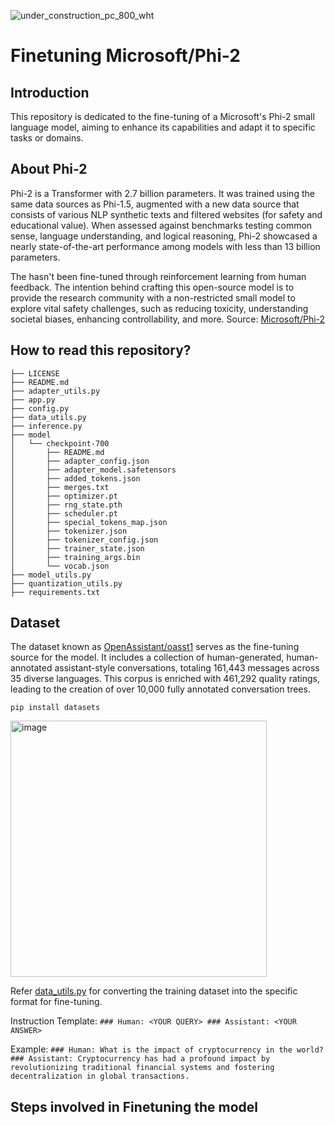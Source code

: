 ![under_construction_pc_800_wht](https://github.com/bala1802/Phi2/assets/22103095/c086d691-9995-4a28-839b-8e8c0648decc)


# Finetuning Microsoft/Phi-2

## Introduction

This repository is dedicated to the fine-tuning of a Microsoft's Phi-2 small language model, aiming to enhance its capabilities and adapt it to specific tasks or domains.

## About Phi-2

Phi-2 is a Transformer with 2.7 billion parameters. It was trained using the same data sources as Phi-1.5, augmented with a new data source that consists of various NLP synthetic texts and filtered websites (for safety and educational value). When assessed against benchmarks testing common sense, language understanding, and logical reasoning, Phi-2 showcased a nearly state-of-the-art performance among models with less than 13 billion parameters.

The hasn't been fine-tuned through reinforcement learning from human feedback. The intention behind crafting this open-source model is to provide the research community with a non-restricted small model to explore vital safety challenges, such as reducing toxicity, understanding societal biases, enhancing controllability, and more. 
Source: [Microsoft/Phi-2](https://huggingface.co/microsoft/phi-2#model-summary)

## How to read this repository?

```
├── LICENSE
├── README.md
├── adapter_utils.py
├── app.py
├── config.py
├── data_utils.py
├── inference.py
├── model
│   └── checkpoint-700
│       ├── README.md
│       ├── adapter_config.json
│       ├── adapter_model.safetensors
│       ├── added_tokens.json
│       ├── merges.txt
│       ├── optimizer.pt
│       ├── rng_state.pth
│       ├── scheduler.pt
│       ├── special_tokens_map.json
│       ├── tokenizer.json
│       ├── tokenizer_config.json
│       ├── trainer_state.json
│       ├── training_args.bin
│       └── vocab.json
├── model_utils.py
├── quantization_utils.py
├── requirements.txt
```

## Dataset

The dataset known as [OpenAssistant/oasst1](https://huggingface.co/datasets/OpenAssistant/oasst1#openassistant-conversations-dataset-oasst1) serves as the fine-tuning source for the model. It includes a collection of human-generated, human-annotated assistant-style conversations, totaling 161,443 messages across 35 diverse languages. This corpus is enriched with 461,292 quality ratings, leading to the creation of over 10,000 fully annotated conversation trees.

`pip install datasets`

<img width="410" alt="image" src="https://github.com/bala1802/Phi2/assets/22103095/aea7b31d-b5ce-42b1-82dd-af0b0c7c34a5">

Refer [data_utils.py](https://github.com/bala1802/Phi2/blob/main/data_utils.py) for converting the training dataset into the specific format for fine-tuning.

Instruction Template: 
`### Human: <YOUR QUERY> ### Assistant: <YOUR ANSWER>`

Example: 
`### Human: What is the impact of cryptocurrency in the world? ### Assistant: Cryptocurrency has had a profound impact by revolutionizing traditional financial systems and fostering decentralization in global transactions.`


## Steps involved in Finetuning the model





